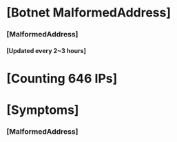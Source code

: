 # [Botnet MalformedAddress]
### [MalformedAddress]
#### [Updated every 2~3 hours]

# [Counting 646 IPs]

# [Symptoms] 
###   [MalformedAddress]
